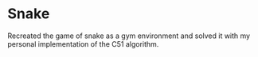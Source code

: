 # Snake
Recreated the game of snake as a gym environment and solved it with my personal implementation of the C51 algorithm.
